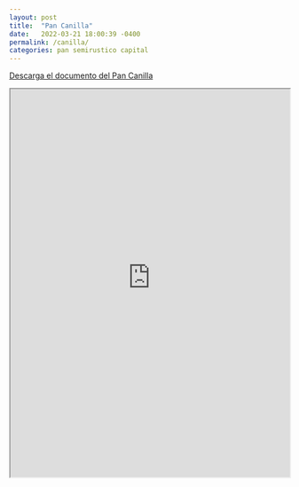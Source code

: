 ```yaml
---
layout: post
title:  "Pan Canilla"
date:   2022-03-21 18:00:39 -0400
permalink: /canilla/
categories: pan semirustico capital
---
```


<a href="https://panesvenezolanos.github.io/assets/pdf/Pan-Canilla-AmigosPanarras.pdf">Descarga el documento del Pan Canilla</a>

<iframe src="https://panesvenezolanos.github.io/assets/pdf/Pan-Canilla.pdf" width="100%" height="700px">


